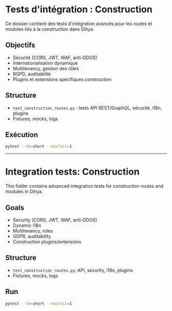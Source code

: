 # Tests d'intégration : Construction

Ce dossier contient des tests d'intégration avancés pour les routes et modules liés à la construction dans Dihya.

## Objectifs
- Sécurité (CORS, JWT, WAF, anti-DDOS)
- Internationalisation dynamique
- Multitenancy, gestion des rôles
- RGPD, auditabilité
- Plugins et extensions spécifiques construction

## Structure
- `test_construction_routes.py` : tests API REST/GraphQL, sécurité, i18n, plugins
- Fixtures, mocks, logs

## Exécution
```bash
pytest --tb=short --maxfail=1
```

---

# Integration tests: Construction

This folder contains advanced integration tests for construction routes and modules in Dihya.

## Goals
- Security (CORS, JWT, WAF, anti-DDOS)
- Dynamic i18n
- Multitenancy, roles
- GDPR, auditability
- Construction plugins/extensions

## Structure
- `test_construction_routes.py`: API, security, i18n, plugins
- Fixtures, mocks, logs

## Run
```bash
pytest --tb=short --maxfail=1
```
